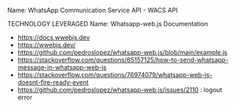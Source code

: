 Name: WhatsApp Communication Service API - WACS API

TECHNOLOGY LEVERAGED
Name: Whatsapp-web.js
Documentation
 - https://docs.wwebjs.dev
 - https://wwebjs.dev/
 - https://github.com/pedroslopez/whatsapp-web.js/blob/main/example.js
 - https://stackoverflow.com/questions/65157125/how-to-send-whatsapp-message-in-whatsapp-web-js
 - https://stackoverflow.com/questions/76974079/whatsapp-web-js-doesnt-fire-ready-event
 - https://github.com/pedroslopez/whatsapp-web.js/issues/2110 : logout error
 





